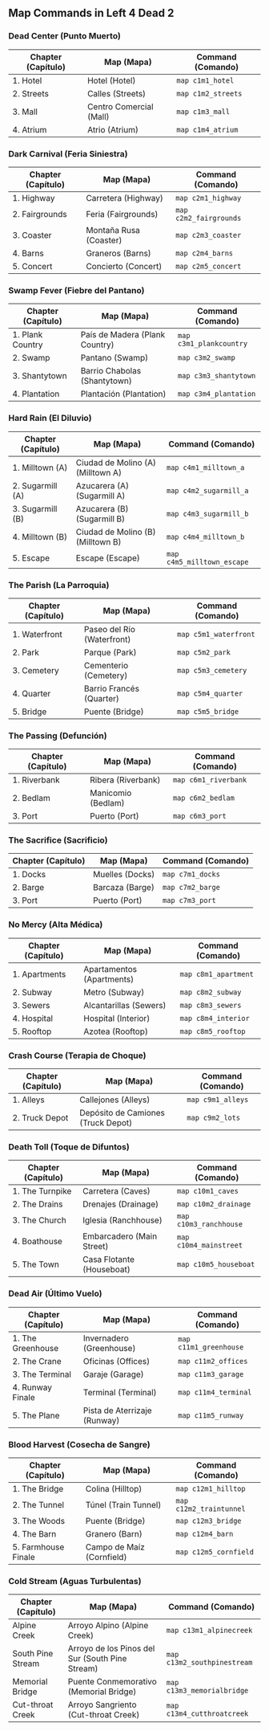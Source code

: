 ## Map Commands in Left 4 Dead 2

### Dead Center (Punto Muerto)
| **Chapter (Capítulo)**    | **Map (Mapa)**         | **Command (Comando)**     |
|---------------------------|------------------------|---------------------------|
| 1. Hotel                  | Hotel (Hotel)          | `map c1m1_hotel`          |
| 2. Streets                | Calles (Streets)       | `map c1m2_streets`        |
| 3. Mall                   | Centro Comercial (Mall)| `map c1m3_mall`           |
| 4. Atrium                 | Atrio (Atrium)         | `map c1m4_atrium`         |

### Dark Carnival (Feria Siniestra)
| **Chapter (Capítulo)**    | **Map (Mapa)**         | **Command (Comando)**     |
|---------------------------|------------------------|---------------------------|
| 1. Highway                | Carretera (Highway)    | `map c2m1_highway`        |
| 2. Fairgrounds            | Feria (Fairgrounds)    | `map c2m2_fairgrounds`    |
| 3. Coaster                | Montaña Rusa (Coaster) | `map c2m3_coaster`        |
| 4. Barns                  | Graneros (Barns)       | `map c2m4_barns`          |
| 5. Concert                | Concierto (Concert)    | `map c2m5_concert`        |

### Swamp Fever (Fiebre del Pantano)
| **Chapter (Capítulo)**    | **Map (Mapa)**            | **Command (Comando)**     |
|---------------------------|---------------------------|---------------------------|
| 1. Plank Country           | País de Madera (Plank Country) | `map c3m1_plankcountry` |
| 2. Swamp                   | Pantano (Swamp)           | `map c3m2_swamp`          |
| 3. Shantytown              | Barrio Chabolas (Shantytown) | `map c3m3_shantytown`    |
| 4. Plantation              | Plantación (Plantation)   | `map c3m4_plantation`     |

### Hard Rain (El Diluvio)
| **Chapter (Capítulo)**     | **Map (Mapa)**            | **Command (Comando)**     |
|----------------------------|---------------------------|---------------------------|
| 1. Milltown (A)            | Ciudad de Molino (A) (Milltown A) | `map c4m1_milltown_a` |
| 2. Sugarmill (A)           | Azucarera (A) (Sugarmill A) | `map c4m2_sugarmill_a`   |
| 3. Sugarmill (B)           | Azucarera (B) (Sugarmill B) | `map c4m3_sugarmill_b`   |
| 4. Milltown (B)            | Ciudad de Molino (B) (Milltown B) | `map c4m4_milltown_b` |
| 5. Escape                 | Escape (Escape)            | `map c4m5_milltown_escape`|

### The Parish (La Parroquia)
| **Chapter (Capítulo)**     | **Map (Mapa)**         | **Command (Comando)**     |
|----------------------------|------------------------|---------------------------|
| 1. Waterfront              | Paseo del Río (Waterfront) | `map c5m1_waterfront`   |
| 2. Park                    | Parque (Park)          | `map c5m2_park`          |
| 3. Cemetery                | Cementerio (Cemetery)  | `map c5m3_cemetery`      |
| 4. Quarter                 | Barrio Francés (Quarter) | `map c5m4_quarter`     |
| 5. Bridge                  | Puente (Bridge)        | `map c5m5_bridge`        |

### The Passing (Defunción)
| **Chapter (Capítulo)**     | **Map (Mapa)**         | **Command (Comando)**     |
|----------------------------|------------------------|---------------------------|
| 1. Riverbank               | Ribera (Riverbank)     | `map c6m1_riverbank`      |
| 2. Bedlam                  | Manicomio (Bedlam)     | `map c6m2_bedlam`         |
| 3. Port                    | Puerto (Port)          | `map c6m3_port`           |

### The Sacrifice (Sacrificio)
| **Chapter (Capítulo)**     | **Map (Mapa)**         | **Command (Comando)**     |
|----------------------------|------------------------|---------------------------|
| 1. Docks                   | Muelles (Docks)        | `map c7m1_docks`          |
| 2. Barge                   | Barcaza (Barge)        | `map c7m2_barge`          |
| 3. Port                    | Puerto (Port)          | `map c7m3_port`           |

### No Mercy (Alta Médica)
| **Chapter (Capítulo)**     | **Map (Mapa)**         | **Command (Comando)**     |
|----------------------------|------------------------|---------------------------|
| 1. Apartments              | Apartamentos (Apartments) | `map c8m1_apartment`   |
| 2. Subway                  | Metro (Subway)         | `map c8m2_subway`         |
| 3. Sewers                  | Alcantarillas (Sewers) | `map c8m3_sewers`         |
| 4. Hospital                | Hospital (Interior)    | `map c8m4_interior`       |
| 5. Rooftop                 | Azotea (Rooftop)       | `map c8m5_rooftop`        |

### Crash Course (Terapia de Choque)
| **Chapter (Capítulo)**     | **Map (Mapa)**         | **Command (Comando)**     |
|----------------------------|------------------------|---------------------------|
| 1. Alleys                  | Callejones (Alleys)    | `map c9m1_alleys`         |
| 2. Truck Depot             | Depósito de Camiones (Truck Depot) | `map c9m2_lots` |

### Death Toll (Toque de Difuntos)
| **Chapter (Capítulo)**     | **Map (Mapa)**         | **Command (Comando)**     |
|----------------------------|------------------------|---------------------------|
| 1. The Turnpike            | Carretera (Caves)      | `map c10m1_caves`         |
| 2. The Drains              | Drenajes (Drainage)    | `map c10m2_drainage`      |
| 3. The Church              | Iglesia (Ranchhouse)   | `map c10m3_ranchhouse`    |
| 4. Boathouse               | Embarcadero (Main Street) | `map c10m4_mainstreet` |
| 5. The Town               | Casa Flotante (Houseboat) | `map c10m5_houseboat`  |

### Dead Air (Último Vuelo)
| **Chapter (Capítulo)**     | **Map (Mapa)**         | **Command (Comando)**     |
|----------------------------|------------------------|---------------------------|
| 1. The Greenhouse          | Invernadero (Greenhouse) | `map c11m1_greenhouse`  |
| 2. The Crane               | Oficinas (Offices)      | `map c11m2_offices`       |
| 3. The Terminal            | Garaje (Garage)         | `map c11m3_garage`        |
| 4. Runway Finale           | Terminal (Terminal)     | `map c11m4_terminal`      |
| 5. The Plane               | Pista de Aterrizaje (Runway) | `map c11m5_runway`  |

### Blood Harvest (Cosecha de Sangre)
| **Chapter (Capítulo)**     | **Map (Mapa)**         | **Command (Comando)**     |
|----------------------------|------------------------|---------------------------|
| 1. The Bridge              | Colina (Hilltop)       | `map c12m1_hilltop`       |
| 2. The Tunnel              | Túnel (Train Tunnel)   | `map c12m2_traintunnel`   |
| 3. The Woods               | Puente (Bridge)        | `map c12m3_bridge`        |
| 4. The Barn                | Granero (Barn)         | `map c12m4_barn`          |
| 5. Farmhouse Finale        | Campo de Maíz (Cornfield) | `map c12m5_cornfield` |

### Cold Stream (Aguas Turbulentas)
| **Chapter (Capítulo)**     | **Map (Mapa)**         | **Command (Comando)**     |
|----------------------------|------------------------|---------------------------
| Alpine Creek            | Arroyo Alpino (Alpine Creek)   | `map c13m1_alpinecreek`   |
| South Pine Stream       | Arroyo de los Pinos del Sur (South Pine Stream) | `map c13m2_southpinestream` |
| Memorial Bridge         | Puente Conmemorativo (Memorial Bridge) | `map c13m3_memorialbridge` |
| Cut-throat Creek        | Arroyo Sangriento (Cut-throat Creek) | `map c13m4_cutthroatcreek` |
